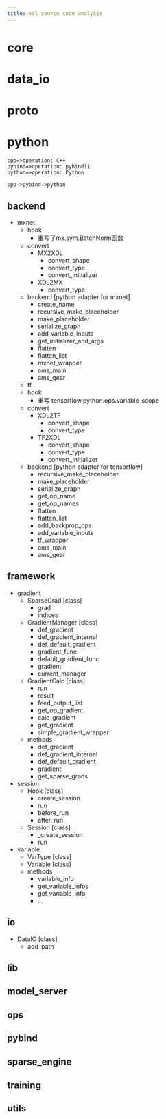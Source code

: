 ```yaml
---
title: xdl source code analysis
---
```


# core

# data_io

# proto



# python

```flow
cpp=>operation: C++
pybind=>operation: pybind11
python=>operation: Python

cpp->pybind->python
```

## backend

- mxnet
  - hook
    - 重写了mx.sym.BatchNorm函数
  - convert
    - MX2XDL
      - convert_shape
      - convert_type
      - convert_initializer
    - XDL2MX
      - convert_type
  - backend [python adapter for mxnet]
    - create_name
    - recursive_make_placeholder
    - make_placeholder
    - serialize_graph
    - add_variable_inputs
    - get_initializer_and_args
    - flatten
    - flatten_list
    - mxnet_wrapper
    - ams_main
    - ams_gear
  - tf
  - hook
    - 重写 tensorflow.python.ops.variable_scope
  - convert
    - XDL2TF
      - convert_shape
      - convert_type
    - TF2XDL
      - convert_shape
      - convert_type
      - convert_initializer
  - backend  [python adapter for tensorflow]
    - recursive_make_placeholder
    - make_placeholder
    - serialize_graph
    - get_op_name
    - get_op_names
    - flatten
    - flatten_list
    - add_backprop_ops
    - add_variable_inputs
    - tf_wrapper
    - ams_main
    - ams_gear

## framework

- gradient
  - SparseGrad [class]
    - grad
    - indices
  - GradientManager [class]
    - def_gradient
    - def_gradient_internal
    - def_default_gradient
    - gradient_func
    - default_gradient_func
    - gradient
    - current_manager
  - GradientCalc [class]
    - run
    - result
    - feed_output_list
    - get_op_gradient
    - calc_gradient
    - get_gradient
    - simple_gradient_wrapper
  - methods
    - def_gradient
    - def_gradient_internal
    - def_default_gradient
    - gradient
    - get_sparse_grads
- session
  - Hook  [class]
    - create_session
    - run
    - before_run
    - after_run
  - Session [class]
    - _create_session
    - run
- variable
  - VarType [class]
  - Variable [class]
  - methods
    - variable_info
    - get_variable_infos
    - get_variable_info
    - ...

## io

- DataIO [class]
  - add_path

## lib

## model_server

## ops

## pybind

## sparse_engine

## training

## utils